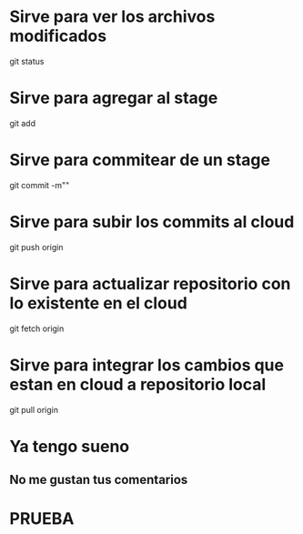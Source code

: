 # Sirve para ver los archivos modificados
git status
# Sirve para agregar al stage 
git add
# Sirve para commitear de un stage 
git commit -m""
# Sirve para subir los commits al cloud 
git push origin <branch>
# Sirve para actualizar repositorio con lo existente en el cloud 
git fetch origin
# Sirve para integrar los cambios que estan en cloud a repositorio local
git pull origin <branch>

# Ya tengo sueno
## No me gustan tus comentarios
# PRUEBA 
